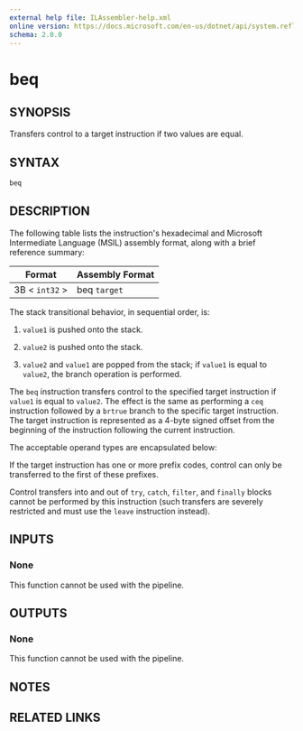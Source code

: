 ```yaml
---
external help file: ILAssembler-help.xml
online version: https://docs.microsoft.com/en-us/dotnet/api/system.reflection.emit.opcodes.beq
schema: 2.0.0
---
```


# beq

## SYNOPSIS

Transfers control to a target instruction if two values are equal.

## SYNTAX

```powershell
beq
```

## DESCRIPTION

The following table lists the instruction's hexadecimal and Microsoft Intermediate Language (MSIL) assembly format, along with a brief reference summary:

| Format         | Assembly Format |
| -------------- | --------------- |
| 3B < `int32` > | beq `target`    |

 The stack transitional behavior, in sequential order, is:

1.  `value1` is pushed onto the stack.

2.  `value2` is pushed onto the stack.

3.  `value2` and `value1` are popped from the stack; if `value1` is equal to `value2`, the branch operation is performed.

 The `beq` instruction transfers control to the specified target instruction if `value1` is equal to `value2`. The effect is the same as performing a `ceq` instruction followed by a `brtrue` branch to the specific target instruction. The target instruction is represented as a 4-byte signed offset from the beginning of the instruction following the current instruction.

 The acceptable operand types are encapsulated below:

 If the target instruction has one or more prefix codes, control can only be transferred to the first of these prefixes.

 Control transfers into and out of `try`, `catch`, `filter`, and `finally` blocks cannot be performed by this instruction (such transfers are severely restricted and must use the `leave` instruction instead).

## INPUTS

### None

This function cannot be used with the pipeline.

## OUTPUTS

### None

This function cannot be used with the pipeline.

## NOTES

## RELATED LINKS
